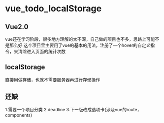 # vue_todo_localStorage

## Vue2.0

vue还在学习阶段，很多地方理解的太不深，自己做的项目也不多，思路上可能不是那么好
这个项目里主要用了vue的基本的用法，注册了一个hover的自定义指令，来清除进入页面的统计次数

## localStorage
直接用做存储，也就不需要服务器再进行存储操作

## 还缺
1.需要一个项目分类
2.deadline
3.下一版改成选项卡(涉及vue的route，components)
